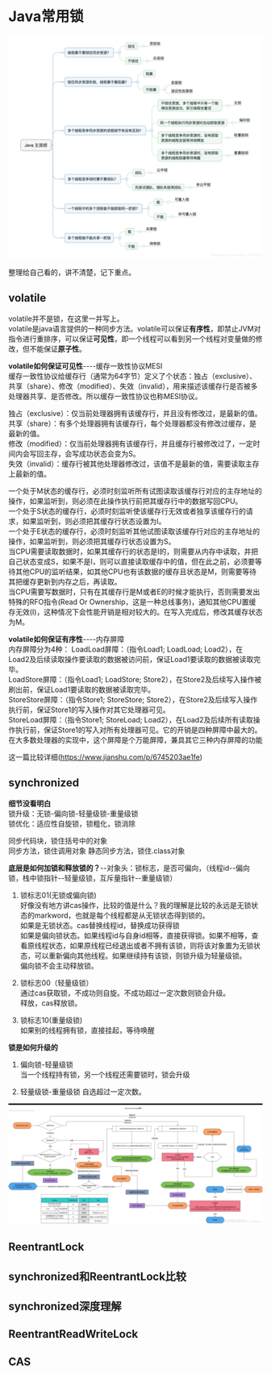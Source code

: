 # Java常用锁
![java主流锁](https://github.com/Adams112/jdk-reading/blob/master/images/20190616200439354_.png 'java主流锁')

整理给自己看的，讲不清楚，记下重点。  
## volatile
volatile并不是锁，在这里一并写上。  
volatile是java语言提供的一种同步方法。volatile可以保证**有序性**，即禁止JVM对指令进行重排序，可以保证**可见性**，即一个线程可以看到另一个线程对变量做的修改，但不能保证**原子性**。  
  
**volatile如何保证可见性**----缓存一致性协议MESI  
缓存一致性协议给缓存行（通常为64字节）定义了个状态：独占（exclusive）、共享（share）、修改（modified）、失效（invalid），用来描述该缓存行是否被多处理器共享、是否修改。所以缓存一致性协议也称MESI协议。

独占（exclusive）：仅当前处理器拥有该缓存行，并且没有修改过，是最新的值。  
共享（share）：有多个处理器拥有该缓存行，每个处理器都没有修改过缓存，是最新的值。  
修改（modified）：仅当前处理器拥有该缓存行，并且缓存行被修改过了，一定时间内会写回主存，会写成功状态会变为S。  
失效（invalid）：缓存行被其他处理器修改过，该值不是最新的值，需要读取主存上最新的值。  

一个处于M状态的缓存行，必须时刻监听所有试图读取该缓存行对应的主存地址的操作，如果监听到，则必须在此操作执行前把其缓存行中的数据写回CPU。  
一个处于S状态的缓存行，必须时刻监听使该缓存行无效或者独享该缓存行的请求，如果监听到，则必须把其缓存行状态设置为I。  
一个处于E状态的缓存行，必须时刻监听其他试图读取该缓存行对应的主存地址的操作，如果监听到，则必须把其缓存行状态设置为S。  
当CPU需要读取数据时，如果其缓存行的状态是I的，则需要从内存中读取，并把自己状态变成S，如果不是I，则可以直接读取缓存中的值，但在此之前，必须要等待其他CPU的监听结果，如其他CPU也有该数据的缓存且状态是M，则需要等待其把缓存更新到内存之后，再读取。  
当CPU需要写数据时，只有在其缓存行是M或者E的时候才能执行，否则需要发出特殊的RFO指令(Read Or Ownership，这是一种总线事务)，通知其他CPU置缓存无效(I)，这种情况下会性能开销是相对较大的。在写入完成后，修改其缓存状态为M。  

**volatile如何保证有序性**----内存屏障  
内存屏障分为4种：
LoadLoad屏障：（指令Load1; LoadLoad; Load2），在Load2及后续读取操作要读取的数据被访问前，保证Load1要读取的数据被读取完毕。  
LoadStore屏障：（指令Load1; LoadStore; Store2），在Store2及后续写入操作被刷出前，保证Load1要读取的数据被读取完毕。  
StoreStore屏障：（指令Store1; StoreStore; Store2），在Store2及后续写入操作执行前，保证Store1的写入操作对其它处理器可见。  
StoreLoad屏障：（指令Store1; StoreLoad; Load2），在Load2及后续所有读取操作执行前，保证Store1的写入对所有处理器可见。它的开销是四种屏障中最大的。在大多数处理器的实现中，这个屏障是个万能屏障，兼具其它三种内存屏障的功能  

这一篇比较详细(https://www.jianshu.com/p/6745203ae1fe)

## synchronized
**细节没看明白**  
锁升级：无锁-偏向锁-轻量级锁-重量级锁  
锁优化：适应性自旋锁，锁粗化，锁消除    

同步代码块，锁住括号中的对象  
同步方法，锁住调用对象
静态同步方法，锁住.class对象  

**底层是如何加锁和释放锁的？**--对象头：锁标志，是否可偏向，（线程id--偏向锁，栈中锁指针--轻量级锁，互斥量指针--重量级锁）  
1. 锁标志01(无锁或偏向锁)  
好像没有地方讲cas操作，比较的值是什么？我的理解是比较的永远是无锁状态的markword，也就是每个线程都是从无锁状态得到锁的。  
如果是无锁状态。cas替换线程id，替换成功获得锁  
如果是偏向锁状态。如果线程id与自身id相等，直接获得锁。如果不相等，查看原线程状态，如果原线程已经退出或者不拥有该锁，则将该对象置为无锁状态，可以重新偏向其他线程。如果继续持有该锁，则锁升级为轻量级锁。  
偏向锁不会主动释放锁。  

2. 锁标志00（轻量级锁）  
通过cas获取锁，不成功则自旋。不成功超过一定次数则锁会升级。  
释放，cas释放锁。  

3. 锁标志10(重量级锁)  
如果别的线程拥有锁，直接挂起，等待唤醒

**锁是如何升级的**  
1. 偏向锁-轻量级锁  
当一个线程持有锁，另一个线程还需要锁时，锁会升级  

2. 轻量级锁-重量级锁
自选超过一定次数。


![synchronized加锁过程](https://github.com/Adams112/jdk-reading/blob/master/images/20180908110545722.png 'synchronized加锁过程')


## ReentrantLock

## synchronized和ReentrantLock比较

## synchronized深度理解

## ReentrantReadWriteLock

## CAS
